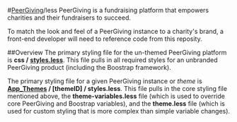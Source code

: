 #[PeerGiving](www.peergiving.com)/less
PeerGiving is a fundraising platform that empowers charities and their fundraisers to succeed. 

To match the look and feel of a PeerGiving instance to a charity's brand, a front-end developer will need to reference code from this reposity.

##Overview
The primary styling file for the un-themed PeerGiving platform is **css /** [**styles.less**](https://github.com/PeerGivingSolutions/themes/blob/master/css/styles.less). This file pulls in all required styles for an unbranded PeerGiving product (including the Boostrap framework).

The primary styling file for a given PeerGiving instance or *theme* is **[App_Themes](https://github.com/PeerGivingSolutions/themes/tree/master/App_Themes) / [themeID] / styles.less**. This file pulls in the core styling file mentioned above, the **theme-variables.less** file (which is used to override core PeerGiving and Boostrap variables), and the **theme.less** file (which is used for custom styling that is more complex than simple variable changes).




